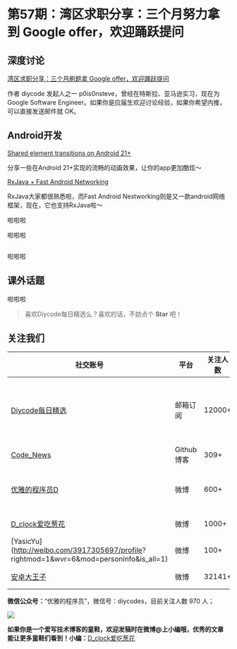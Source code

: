 # 第57期：湾区求职分享：三个月努力拿到 Google offer，欢迎踊跃提问

## 深度讨论

[湾区求职分享：三个月刷题拿 Google offer，欢迎踊跃提问](http://www.diycode.cc/topics/220)

作者 diycode 发起人之一 p0is0nsteve，曾经在特斯拉、亚马逊实习，现在为Google Software Engineer。如果你是应届生欢迎讨论经验，如果你希望内推，可以直接发送邮件就 OK。

## Android开发

[Shared element transitions on Android 21+](https://medium.com/@goofyahead/shared-element-transitions-on-android-21-7d694658e112#.1tdrmwxiz)

分享一些在Android 21+实现的流畅的动画效果，让你的app更加酷炫～

[RxJava + Fast Android Networking](https://medium.freecodecamp.com/rxjava-fast-android-networking-6e3d90ee4387#.xrqv2mg1k)

RxJava大家都很熟悉啦，而Fast Android Nestworking则是又一款android网络框架，现在，它也支持RxJava啦～

[]()

啦啦啦

[]()

啦啦啦

[]()

![]()

啦啦啦

## 课外话题

[]()

啦啦啦

> 喜欢Diycode每日精选么？喜欢的话，不妨点个 **Star** 吧！

## 关注我们

| 社交账号  |  平台  | 关注人数 | 说明 |
| -------- | -------- | -------- | -------- |
| [Diycode每日精选](http://list.qq.com/cgi-bin/qf_invite?id=d469993d2c888e971c0fbb2309c4d84256968386b126b967)|   邮箱订阅  | 12000+ | 每日分享一次Android、iOS、Swfit技术干货  |
| [Code_News](https://github.com/DiyCodes/code_news) |    Github博客  |309+ | 每日邮件推送列表  |
| [优雅的程序员D](http://weibo.com/u/5891258264) |   微博  | 600+ | 官方微博，每日分享开源信息  |
| [D_clock爱吃葱花](http://weibo.com/u/2480694892)  |   微博  | 1000+ | 日报发起人  |
|[YasicYu](http://weibo.com/3917305697/profile? rightmod=1&wvr=6&mod=personinfo&is_all=1)  |   微博  | 100+ | 日报发起人  |
|[安卓大王子](http://weibo.com/apkbus/)   |   微博  | 32141+ | 日报发起人  |



**微信公众号：**“优雅的程序员”，微信号：diycodes，目前关注人数 970 人；

![](http://upload-images.jianshu.io/upload_images/1846413-b42abfa70f909099.jpg?imageMogr2/auto-orient/strip%7CimageView2/2/w/1240)

**如果你是一个爱写技术博客的童鞋，欢迎发稿时在微博@上小编哦，优秀的文章能让更多童鞋们看到！小编：**[D_clock爱吃葱花](http://weibo.com/2480694892/profile?rightmod=1&wvr=6&mod=personinfo&is_all=1)
